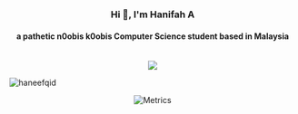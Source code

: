 <h3 align="center">Hi 👋, I'm Hanifah A</h3>
<h4 align="center">a pathetic n0obis k0obis Computer Science student based in Malaysia</h4><br>


<center><img src="https://media1.tenor.com/images/889fb0cf948b25408806d8fd0d9220e3/tenor.gif" /><br>

<p align="left"> <img src="https://komarev.com/ghpvc/?username=haneefqid&label=Profile%20views&color=0e75b6&style=flat" alt="haneefqid" /> </p>

![Metrics](https://metrics.lecoq.io/haneefqid?template=classic&followup=1&isocalendar=1&languages=1&stars=1&pagespeed=1&pagespeed.detailed=true&pagespeed.screenshot=false&isocalendar.duration=half-year&stars.limit=4&config.timezone=Asia%2FKuala_Lumpur)

